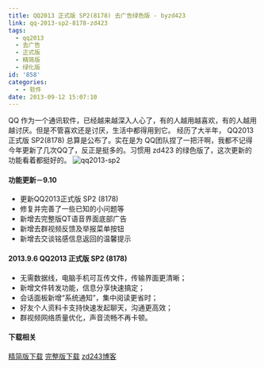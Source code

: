```yaml
---
title: QQ2013 正式版 SP2(8178) 去广告绿色版 - byzd423
link: qq-2013-sp2-8178-zd423
tags:
  - qq2013
  - 去广告
  - 正式版
  - 精简版
  - 绿化版
id: '858'
categories:
  - - 软件
date: 2013-09-12 15:07:10
---
```


QQ 作为一个通讯软件，已经越来越深入人心了，有的人越用越喜欢，有的人越用越讨厌。但是不管喜欢还是讨厌，生活中都得用到它。 经历了大半年， QQ2013 正式版 SP2(8178) 总算是公布了。实在是为 QQ团队捏了一把汗啊，我都不记得今年更新了几次QQ了，反正是挺多的。习惯用 zd423 的绿色版了，这次更新的功能看着都挺好的。 ![qq2013-sp2](http://vsnote.test/wp-content/uploads/2013/09/QQ图片20130912150528.jpg)

#### 功能更新－9.10

*   更新QQ2013正式版 SP2 (8178)
*   修复并完善了一些已知的小问题等
*   新增去完整版QT语音界面底部广告
*   新增去群视频反馈及举报菜单按钮
*   新增去交谈铭感信息返回的温馨提示

#### 2013.9.6 QQ2013 正式版 SP2 (8178)

*   无需数据线，电脑手机可互传文件，传输界面更清晰；
*   新增文件转发功能，信息分享快速搞定；
*   会话面板新增“系统通知”，集中阅读更省时；
*   好友个人资料卡支持快速发起聊天，沟通更高效；
*   群视频网络质量优化，声音流畅不再卡顿。

#### 下载相关

[精简版下载](http://pan.baidu.com/share/link?shareid=2715332987&uk=1796312283) [完整版下载](http://pan.baidu.com/share/link?shareid=2717938413&uk=1796312283) [zd243博客](http://www.zdfans.com/554.html)